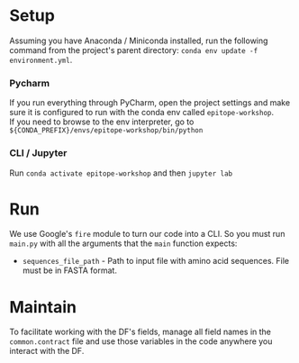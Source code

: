 # Setup
Assuming you have Anaconda / Miniconda installed, run the following command from the project's 
parent directory: `conda env update -f environment.yml`.

### Pycharm
If you run everything through PyCharm, open the project settings and make sure
it is configured to run with the conda env called `epitope-workshop`. <br />
If you need to browse to the env interpreter, go to  `${CONDA_PREFIX}/envs/epitope-workshop/bin/python`

### CLI / Jupyter
Run `conda activate epitope-workshop` and then `jupyter lab`

# Run
We use Google's `fire` module to turn our code into a CLI. So you must run `main.py`
with all the arguments that the `main` function expects:
* `sequences_file_path` - Path to input file with amino acid sequences. File must be in FASTA format.

# Maintain
To facilitate working with the DF's fields, manage all field names in the `common.contract` file
and use those variables in the code anywhere you interact with the DF. 